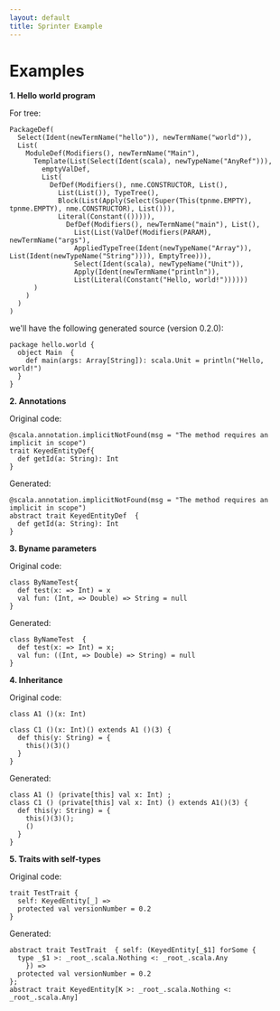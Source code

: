 ```yaml
---
layout: default
title: Sprinter Example
---
```


# Examples

**1. Hello world program**

For tree:
<br>

    PackageDef(
      Select(Ident(newTermName("hello")), newTermName("world")), 
      List(
        ModuleDef(Modifiers(), newTermName("Main"), 
          Template(List(Select(Ident(scala), newTypeName("AnyRef"))),
            emptyValDef, 
            List(
              DefDef(Modifiers(), nme.CONSTRUCTOR, List(), 
                List(List()), TypeTree(), 
                Block(List(Apply(Select(Super(This(tpnme.EMPTY), tpnme.EMPTY), nme.CONSTRUCTOR), List())), 
                Literal(Constant(())))), 
                  DefDef(Modifiers(), newTermName("main"), List(), 
                    List(List(ValDef(Modifiers(PARAM), newTermName("args"), 
                    AppliedTypeTree(Ident(newTypeName("Array")), List(Ident(newTypeName("String")))), EmptyTree))), 
                    Select(Ident(scala), newTypeName("Unit")), 
                    Apply(Ident(newTermName("println")), 
                    List(Literal(Constant("Hello, world!"))))))
          )
        )
      )
    )

we'll have the following generated source (version 0.2.0):

    package hello.world {
      object Main  {
        def main(args: Array[String]): scala.Unit = println("Hello, world!")
      }
    }

**2. Annotations**

Original code:
<br>

    @scala.annotation.implicitNotFound(msg = "The method requires an implicit in scope")
    trait KeyedEntityDef{
      def getId(a: String): Int
    }

Generated:

    @scala.annotation.implicitNotFound(msg = "The method requires an implicit in scope") 
    abstract trait KeyedEntityDef  {
      def getId(a: String): Int
    }

**3. Byname parameters**

Original code:
<br>

    class ByNameTest{
      def test(x: => Int) = x
      val fun: (Int, => Double) => String = null
    }

Generated:

    class ByNameTest  {
      def test(x: => Int) = x;
      val fun: ((Int, => Double) => String) = null
    }

**4. Inheritance**

Original code:
<br>

    class A1 ()(x: Int)

    class C1 ()(x: Int)() extends A1 ()(3) {
      def this(y: String) = {
        this()(3)()
      }
    }

Generated:

    class A1 () (private[this] val x: Int) ;
    class C1 () (private[this] val x: Int) () extends A1()(3) {
      def this(y: String) = {
        this()(3)();
        ()
      }
    }

**5. Traits with self-types**

Original code:
<br>

    trait TestTrait {
      self: KeyedEntity[_] =>
      protected val versionNumber = 0.2
    }

Generated:

    abstract trait TestTrait  { self: (KeyedEntity[_$1] forSome {
      type _$1 >: _root_.scala.Nothing <: _root_.scala.Any
        }) =>
      protected val versionNumber = 0.2
    };
    abstract trait KeyedEntity[K >: _root_.scala.Nothing <: _root_.scala.Any]
